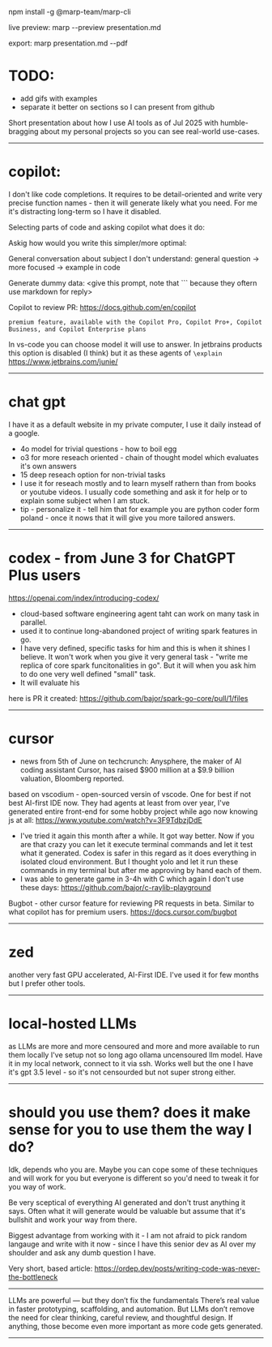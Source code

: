 npm install -g @marp-team/marp-cli

live preview:
marp --preview presentation.md

export:
marp presentation.md --pdf


# TODO:
- add gifs with examples
- separate it better on sections so I can present from github


Short presentation about how I use AI tools as of Jul 2025 with humble-bragging about my personal projects so you can see real-world use-cases. 

---

# copilot:
I don't like code completions. It requires to be detail-oriented and write very precise function names - then it will generate likely what you need. For me it's distracting long-term so I have it disabled.

Selecting parts of code and asking copilot what does it do:
<example>

Askig how would you write this simpler/more optimal:
<example>

General conversation about subject I don't understand:
general question -> more focused -> example in code

Generate dummy data:
<give this prompt, note that ``` because they oftern use markdown for reply>

Copilot to review PR:
https://docs.github.com/en/copilot
```
premium feature, available with the Copilot Pro, Copilot Pro+, Copilot Business, and Copilot Enterprise plans
```
In vs-code you can choose model it will use to answer.
In jetbrains products this option is disabled (I think) but it as these agents of `\explain` <add what else is avaliable> 
https://www.jetbrains.com/junie/

---

# chat gpt
I have it as a default website in my private computer, I use it daily instead of a google.
- 4o model for trivial questions - how to boil egg
- o3 for more reseach oriented - chain of thought model which evaluates it's own answers
- 15 deep reseach option for non-trivial tasks
- I use it for reseach mostly and to learn myself rathern than from books or youtube videos. I usually code something and ask it for help or to explain some subject when I am stuck.
- tip - personalize it - tell him that for example you are python coder form poland <SHOW HERE SCREENSHOT> - once it nows that it will give you more tailored answers.


---

# codex - from June 3 for ChatGPT Plus users
https://openai.com/index/introducing-codex/

- cloud-based software engineering agent taht can work on many task in parallel.
- used it to continue long-abandoned project of writing spark features in go.
- I have very defined, specific tasks for him and this is when it shines I believe. It won't work when you give it very general task - "write me replica of core spark funcitonalities in go". But it will when you ask him to do one very well defined "small" task. 
- It will evaluate his 

here is PR it created:
https://github.com/bajor/spark-go-core/pull/1/files

---

# cursor
- news from 5th of June on techcrunch:
Anysphere, the maker of AI coding assistant Cursor, has raised $900 million at a $9.9 billion valuation, Bloomberg reported.

based on vscodium - open-sourced versin of vscode. One for best if not best AI-first IDE now. They had agents at least from over year, I've generated entire front-end for some hobby project while ago now knowing js at all:
https://www.youtube.com/watch?v=3F9TdbzjDdE
- I've tried it again this month after a while. It got way better. Now if you are that crazy you can let it execute terminal commands and let it test what it generated. Codex is safer in this regard as it does everything in isolated cloud environment. But I thought yolo and let it run these commands in my terminal but after me approving by hand each of them.
- I was able to generate game in 3-4h with C which again I don't use these days:
https://github.com/bajor/c-raylib-playground

Bugbot - other cursor feature for reviewing PR requests in beta. Similar to what copilot has for premium users.
https://docs.cursor.com/bugbot

---

# zed
another very fast GPU accelerated, AI-First IDE. I've used it for few months but I prefer other tools.

---

# local-hosted LLMs
as LLMs are more and more censoured and more and more available to run them locally I've setup not so long ago ollama uncensoured llm model. Have it in my local network, connect to it via ssh. Works well but the one I have it's gpt 3.5 level - so it's not censourded but not super strong either.

---

# should you use them? does it make sense for you to use them the way I do?
Idk, depends who you are. Maybe you can cope some of these techniques and will work for you but everyone is different so you'd need to tweak it for you way of work.

Be very sceptical of everything AI generated and don't trust anything it says. Often what it will generate would be valuable but assume that it's bullshit and work your way from there.

Biggest advantage from working with it - I am not afraid to pick random langauge and write with it now - since I have this senior dev as AI over my shoulder and ask any dumb question I have.

Very short, based article:
https://ordep.dev/posts/writing-code-was-never-the-bottleneck

***
LLMs are powerful — but they don’t fix the fundamentals
There’s real value in faster prototyping, scaffolding, and automation. But LLMs don’t remove the need for clear thinking, careful review, and thoughtful design. If anything, those become even more important as more code gets generated.
***


